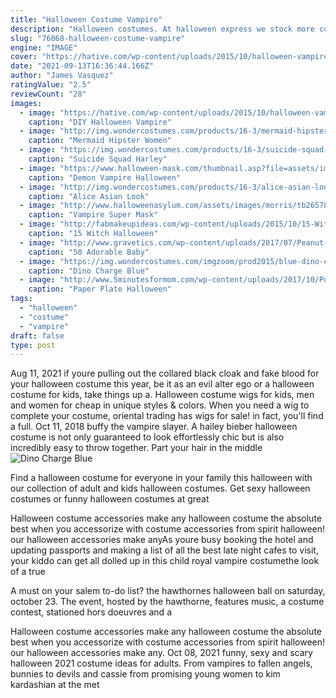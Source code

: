 ```yaml
---
title: "Halloween Costume Vampire"
description: "Halloween costumes. At halloween express we stock more costumes in more sizes and more styles than anyone for halloween but as one of the largest costume retailers in the country, we"
slug: "76068-halloween-costume-vampire"
engine: "IMAGE"
cover: "https://hative.com/wp-content/uploads/2015/10/halloween-vampire-ideas/15-diy-halloween-vampire-ideas.jpg"
date: "2021-09-13T16:36:44.166Z"
author: "James Vasquez"
ratingValue: "2.5"
reviewCount: "28"
images:
  - image: "https://hative.com/wp-content/uploads/2015/10/halloween-vampire-ideas/15-diy-halloween-vampire-ideas.jpg"
    caption: "DIY Halloween Vampire"
  - image: "http://img.wondercostumes.com/products/16-3/mermaid-hipster.jpg"
    caption: "Mermaid Hipster Women"
  - image: "https://img.wondercostumes.com/products/16-3/suicide-squad-harley-quinn-teen-girls-costume.jpg"
    caption: "Suicide Squad Harley"
  - image: "https://www.halloween-mask.com/thumbnail.asp?file=assets/images/thd/08/demon_vampire_thd.jpg&maxx=500&maxy=0"
    caption: "Demon Vampire Halloween"
  - image: "http://img.wondercostumes.com/products/16-3/alice-asian-look-classic-girl-costume-.jpg"
    caption: "Alice Asian Look"
  - image: "http://www.halloweenasylum.com/assets/images/morris/tb26578.jpg"
    caption: "Vampire Super Mask"
  - image: "http://fabmakeupideas.com/wp-content/uploads/2015/10/15-Witch-Halloween-Makeup-Ideas-Looks-Trends-2015-12.jpg"
    caption: "15 Witch Halloween"
  - image: "http://www.gravetics.com/wp-content/uploads/2017/07/Peanut-girl.jpg"
    caption: "50 Adorable Baby"
  - image: "https://img.wondercostumes.com/imgzoom/prod2015/blue-dino-charge-power-ranger-costume.jpg"
    caption: "Dino Charge Blue"
  - image: "http://www.5minutesformom.com/wp-content/uploads/2017/10/Pumpkin-Paper-Plate-Halloween-Stick-Puppet.jpg"
    caption: "Paper Plate Halloween"
tags:
  - "halloween"
  - "costume"
  - "vampire"
draft: false
type: post
---
```


Aug 11, 2021 if youre pulling out the collared black cloak and fake blood for your halloween costume this year, be it as an evil alter ego or a halloween costume for kids, take things up a. Halloween costume wigs for kids, men and women for cheap in unique styles & colors. When you need a wig to complete your costume, oriental trading has wigs for sale! in fact, you'll find a full. Oct 11, 2018 buffy the vampire slayer.  A hailey bieber halloween costume is not only guaranteed to look effortlessly chic but is also incredibly easy to throw together. Part your hair in the middle
![Dino Charge Blue](https://img.wondercostumes.com/imgzoom/prod2015/blue-dino-charge-power-ranger-costume.jpg "Dino Charge Blue")

Find a halloween costume for everyone in your family this halloween with our collection of adult and kids halloween costumes. Get sexy halloween costumes or funny halloween costumes at great
<!--inArticleAds-->

<!--galleryOne-->

Halloween costume accessories make any halloween costume the absolute best when you accessorize with costume accessories from spirit halloween! our halloween accessories make anyAs youre busy booking the hotel and updating passports and making a list of all the best late night cafes to visit, your kiddo can get all dolled up in this child royal vampire costumethe look of a true
<!--inArticleAds-->

<!--galleryTwo-->

A must on your salem to-do list? the hawthornes halloween ball on saturday, october 23. The event, hosted by the hawthorne, features music, a costume contest, stationed hors doeuvres and a
<!--galleryThree-->

Halloween costume accessories make any halloween costume the absolute best when you accessorize with costume accessories from spirit halloween! our halloween accessories make any. Oct 08, 2021 funny, sexy and scary halloween 2021 costume ideas for adults. From vampires to fallen angels, bunnies to devils and cassie from promising young women to kim kardashian at the met